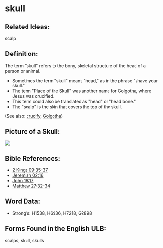 # skull

## Related Ideas:

scalp

## Definition:

The term "skull" refers to the bony, skeletal structure of the head of a person or animal.

* Sometimes the term "skull" means "head," as in the phrase "shave your skull."
* The term "Place of the Skull" was another name for Golgotha, where Jesus was crucified.
* This term could also be translated as "head" or "head bone."
* The "scalp" is the skin that covers the top of the skull.

(See also: [crucify](../kt/crucify.md), [Golgotha](../names/golgotha.md))

## Picture of a Skull:

<a href="https://content.bibletranslationtools.org/WycliffeAssociates/en_tw/raw/branch/master/PNGs/s/Skull.png"><img src="https://content.bibletranslationtools.org/WycliffeAssociates/en_tw/raw/branch/master/PNGs/s/Skull.png" ></a>

## Bible References:

* [2 Kings 09:35-37](rc://en/tn/help/2ki/09/35)
* [Jeremiah 02:16](rc://en/tn/help/jer/02/16)
* [John 19:17](rc://en/tn/help/jhn/19/17)
* [Matthew 27:32-34](rc://en/tn/help/mat/27/32)

## Word Data:

* Strong's: H1538, H6936, H7218, G2898

## Forms Found in the English ULB:

scalps, skull, skulls
